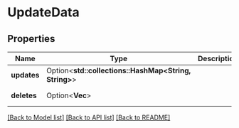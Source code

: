 # UpdateData

## Properties

Name | Type | Description | Notes
------------ | ------------- | ------------- | -------------
**updates** | Option<**std::collections::HashMap<String, String>**> |  | [optional][readonly]
**deletes** | Option<**Vec<String>**> |  | [optional][readonly]

[[Back to Model list]](../README.md#documentation-for-models) [[Back to API list]](../README.md#documentation-for-api-endpoints) [[Back to README]](../README.md)


